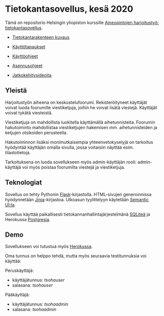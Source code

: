 # Tietokantasovellus, kesä 2020

Tämä on repositorio Helsingin yliopiston kurssille [Aineopintojen harjoitustyö: tietokantasovellus](https://materiaalit.github.io/tsoha-20/).

- [Tietokantarakenteen kuvaus](https://github.com/joonaspartanen/tsoha-forum/blob/master/documentation/db_description.md)

- [Käyttötapaukset](https://github.com/joonaspartanen/tsoha-forum/blob/master/documentation/requirements.md)

- [Käyttöohjeet](https://github.com/joonaspartanen/tsoha-forum/blob/master/documentation/user_instructions.md)

- [Asennusohjeet](https://github.com/joonaspartanen/tsoha-forum/blob/master/documentation/installation.md)

- [Jatkokehitysideoita]((https://github.com/joonaspartanen/tsoha-forum/blob/master/documentation/future_development.md))

## Yleistä

Harjoitustyön aiheena on keskustelufoorumi. Rekisteröityneet käyttäjät voivat luoda foorumille viestiketjuja, joihin he voivat lisätä viestejä. Käyttäjät voivat tykätä viesteistä.

Viestiketjuja on mahdollista luokitella käyttämällä aihetunnisteita. Foorumin hakutoiminto mahdollistaa viestiketjujen hakemisen mm. aihetunnisteiden ja ketjujen otsikoiden perusteella.

Hakutoiminnon lisäksi monimutkaisempia yhteenvetokyselyjä on tarkoitus hyödyntää käyttäjän omalla sivulla, jossa voitaisiin näyttää esim. tilastotietoja.

Tarkoituksena on luoda sovellukseen myös admin-käyttäjän rooli: admin-käyttäjä voi myös poistaa foorumilta viestejä ja viestiketjuja.

## Teknologiat

Sovellus on tehty Pythonin [Flask](https://flask.palletsprojects.com/en/1.1.x/)-kirjastolla. HTML-sivujen generoinnissa hyödynnetään [Jinja](https://jinja.palletsprojects.com/en/2.11.x/)-kirjastoa. Ulkoasun tyylittelyyn käytetään [Semantic UI:ta](https://semantic-ui.com/).

Sovellus käyttää paikallisesti tietokannanhallintajärjestelmänä [SQLiteä](https://www.sqlite.org/index.html) ja Herokussa [Postgresia](https://www.heroku.com/postgres).

## Demo

Sovellukseen voi tutustua myös [Herokussa](https://tsoha-forum-app.herokuapp.com/).

Oma tunnus on helppo tehdä, mutta myös seuraavia testitunnuksia voi käyttää:

Peruskäyttäjä:

- käyttäjätunnus: _tsohauser_
- salasana: _tsohauser_

Pääkäyttäjä:

- käyttäjätunnus: _tsohaadmin_
- salasana: _tsohaadmin_
